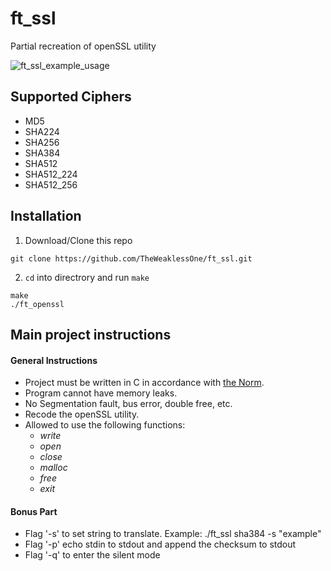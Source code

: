 # ft_ssl

Partial recreation of openSSL utility

![ft_ssl_example_usage](https://i.imgur.com/wKLmJ8m.png)

## Supported Ciphers

* MD5
* SHA224
* SHA256
* SHA384
* SHA512
* SHA512_224
* SHA512_256

## Installation
1. Download/Clone this repo
```
git clone https://github.com/TheWeaklessOne/ft_ssl.git
```
2. `cd` into directrory and run `make`
```
make
./ft_openssl
```
## Main project instructions
#### General Instructions
- Project must be written in C in accordance with [the Norm](https://github.com/R4meau/minishell/blob/master/norme.en.pdf).
- Program cannot have memory leaks.
- No Segmentation fault, bus error, double free, etc.
- Recode the openSSL utility.
- Allowed to use the following functions:
  - *write*
  - *open*
  - *close*
  - *malloc*
  - *free*
  - *exit*
#### Bonus Part
  - Flag '-s' to set string to translate. Example: ./ft_ssl sha384 -s "example"
  - Flag '-p' echo stdin to stdout and append the checksum to stdout
  - Flag '-q' to enter the silent mode
